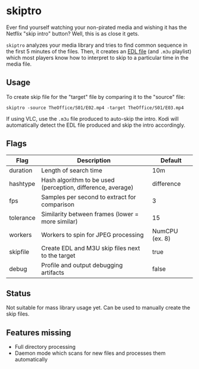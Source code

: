 # skiptro

Ever find yourself watching your non-pirated media and wishing it has the Netflix "skip intro" button?
Well, this is as close it gets.

`skiptro` analyzes your media library and tries to find common sequence in the first 5 minutes of the files.
Then, it creates an [EDL file](https://en.wikipedia.org/wiki/Edit_decision_list) (and `.m3u` playlist) which most players
know how to interpret to skip to a particular time in the media file.

## Usage

To create skip file for the "target" file by comparing it to the "source" file:

`skiptro -source TheOffice/S01/E02.mp4 -target TheOffice/S01/E03.mp4`

If using VLC, use the `.m3u` file produced to auto-skip the intro. Kodi will automatically detect the EDL file produced
and skip the intro accordingly.

## Flags

Flag | Description | Default
---|---|---
duration | Length of search time | 10m
hashtype | Hash algorithm to be used (perception, difference, average) | difference
fps | Samples per second to extract for comparison | 3
tolerance | Similarity between frames (lower = more similar) | 15
workers | Workers to spin for JPEG processing | NumCPU (ex. 8)
skipfile | Create EDL and M3U skip files next to the target | true
debug | Profile and output debugging artifacts | false

## Status

Not suitable for mass library usage yet. Can be used to manually create the skip files.

## Features missing

- Full directory processing
- Daemon mode which scans for new files and processes them automatically

